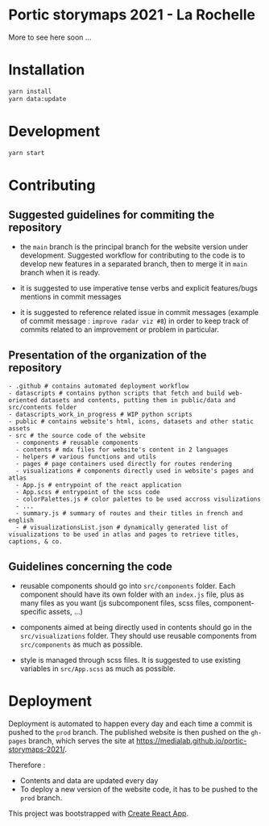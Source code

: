 Portic storymaps 2021 - La Rochelle
===

More to see here soon ...

# Installation

```bash
yarn install
yarn data:update
```

# Development

```bash
yarn start
```

# Contributing

## Suggested guidelines for commiting the repository

- the `main` branch is the principal branch for the website version under development. Suggested workflow for contributing to the code is to develop new features in a separated branch, then to merge it in `main` branch when it is ready.

- it is suggested to use imperative tense verbs and explicit features/bugs mentions in commit messages

- it is suggested to reference related issue in commit messages (example of commit message : `improve radar viz #8`) in order to keep track of commits related to an improvement or problem in particular.

## Presentation of the organization of the repository

```
- .github # contains automated deployment workflow
- datascripts # contains python scripts that fetch and build web-oriented datasets and contents, putting them in public/data and src/contents folder
- datascripts_work_in_progress # WIP python scripts
- public # contains website's html, icons, datasets and other static assets
- src # the source code of the website
  - components # reusable components
  - contents # mdx files for website's content in 2 languages
  - helpers # various functions and utils
  - pages # page containers used directly for routes rendering
  - visualizations # components directly used in website's pages and atlas
  - App.js # entrypoint of the react application
  - App.scss # entrypoint of the scss code
  - colorPalettes.js # color palettes to be used accross visulizations
  - ...
  - summary.js # summary of routes and their titles in french and english
  - # visualizationsList.json # dynamically generated list of visualizations to be used in atlas and pages to retrieve titles, captions, & co.
```
## Guidelines concerning the code

- reusable components should go into `src/components` folder. Each component should have its own folder with an `index.js` file, plus as many files as you want (js subcomponent files, scss files, component-specific assets, ...)

- components aimed at being directly used in contents should go in the `src/visualizations` folder. They should use reusable components from `src/components` as much as possible.

- style is managed through scss files. It is suggested to use existing variables in `src/App.scss` as much as possible.

# Deployment

Deployment is automated to happen every day and each time a commit is pushed to the `prod` branch. The published website is then pushed on the `gh-pages` branch, which serves the site at https://medialab.github.io/portic-storymaps-2021/.

Therefore :

- Contents and data are updated every day
- To deploy a new version of the website code, it has to be pushed to the `prod` branch.

This project was bootstrapped with [Create React App](https://github.com/facebook/create-react-app).